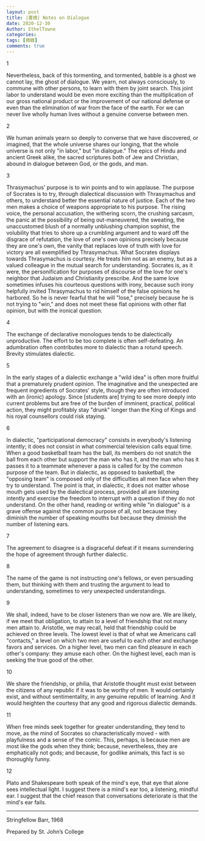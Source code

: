```yaml
---
layout: post
title: |書摘| Notes on Dialogue
date: 2020-12-30
Author: EthelTowne
categories: 
tags: [摘錄]
comments: true
--- 
```


1

Nevertheless, back of this tormenting, and tormented, babble is a ghost we cannot lay, the ghost of dialogue. We yearn, not always consciously, to commune with other persons, to learn with them by joint search. This joint labor to understand would be even more exciting than the multiplication of our gross national product or the improvement of our national defense or even than the elimination of war from the face of the earth. For we can never live wholly human lives without a genuine converse between men.

2

We human animals yearn so deeply to converse that we have discovered, or imagined, that the whole universe shares our longing, that the whole universe is not only "in labor," but "in dialogue." The epics of Hindu and ancient Greek alike, the sacred scriptures both of Jew and Christian, abound in dialogue between God, or the gods, and man.

3

Thrasymachus' purpose is to win points and to win applause. The purpose of Socrates is to try, through dialectical discussion with Thrasymachus and others, to understand better the essential nature of justice. Each of the two men makes a choice of weapons appropriate to his purpose. The rising voice, the personal accusation, the withering scorn, the crushing sarcasm, the panic at the possibility of being out-maneuvered, the sweating, the unaccustomed blush of a normally unblushing champion sophist, the volubility that tries to shore up a crumbling argument and to ward off the disgrace of refutation, the love of one's own opinions precisely because they are one's own, the vanity that replaces love of truth with love for victory are all exemplified by Thrasymachus. What Socrates displays towards Thrasymachus is courtesy. He treats him not as an enemy, but as a valued colleague in the mutual search for understanding. Socrates is, as it were, the personification for purposes of discourse of the love for one's neighbor that Judaism and Christianity prescribe. And the same love sometimes infuses his courteous questions with irony, because such irony helpfully invited Thrasymachus to rid himself of the false opinions he harbored. So he is never fearful that he will "lose," precisely because he is not trying to "win," and does not meet these flat opinions with other flat opinion, but with the ironical question.

4

The exchange of declarative monologues tends to be dialectically unproductive. The effort to be too complete is often self-defeating. An adumbration often contributes more to dialectic than a rotund speech. Brevity stimulates dialectic.

5

In the early stages of a dialectic exchange a "wild idea" is often more fruitful that a prematurely prudent opinion. The imaginative and the unexpected are frequent ingredients of Socrates' style, though they are often introduced with an (ironic) apology. Since [students are] trying to see more deeply into current problems but are free of the burden of imminent, practical, political action, they might profitably stay "drunk" longer than the King of Kings and his royal counsellors could risk staying.

6

In dialectic, "participational democracy" consists in everybody's listening intently; it does not consist in what commercial television calls equal time. When a good basketball team has the ball, its members do not snatch the ball from each other but support the man who has it, and the man who has it passes it to a teammate whenever a pass is called for by the common purpose of the team. But in dialectic, as opposed to basketball, the "opposing team" is composed only of the difficulties all men face when they try to understand. The point is that, in dialectic, it does not matter whose mouth gets used by the dialectical process, provided all are listening intently and exercise the freedom to interrupt with a question if they do not understand. On the other hand, reading or writing while "in dialogue" is a grave offense against the common purpose of all, not because they diminish the number of speaking mouths but because they diminish the number of listening ears.

7

The agreement to disagree is a disgraceful defeat if it means surrendering the hope of agreement through further dialectic.

8

The name of the game is not instructing one's fellows, or even persuading them, but thinking with them and trusting the argument to lead to understanding, sometimes to very unexpected understandings.

9

We shall, indeed, have to be closer listeners than we now are. We are likely, if we meet that obligation, to attain to a level of friendship that not many men attain to. Aristotle, we may recall, held that friendship could be achieved on three levels. The lowest level is that of what we Americans call "contacts," a level on which two men are useful to each other and exchange favors and services. On a higher level, two men can find pleasure in each other's company: they amuse each other. On the highest level, each man is seeking the true good of the other.

10

We share the friendship, or philia, that Aristotle thought must exist between the citizens of any republic if it was to be worthy of men. It would certainly exist, and without sentimentality, in any genuine republic of learning. And it would heighten the courtesy that any good and rigorous dialectic demands.

11

When free minds seek together for greater understanding, they tend to move, as the mind of Socrates so characteristically moved - with playfulness and a sense of the comic. This, perhaps, is because men are most like the gods when they think; because, nevertheless, they are emphatically not gods; and because, for godlike animals, this fact is so thoroughly funny.

12

Plato and Shakespeare both speak of the mind's eye, that eye that alone sees intellectual light. I suggest there is a mind's ear too, a listening, mindful ear. I suggest that the chief reason that conversations deteriorate is that the mind's ear fails.

---

Stringfellow Barr, 1968

Prepared by St. John’s College
